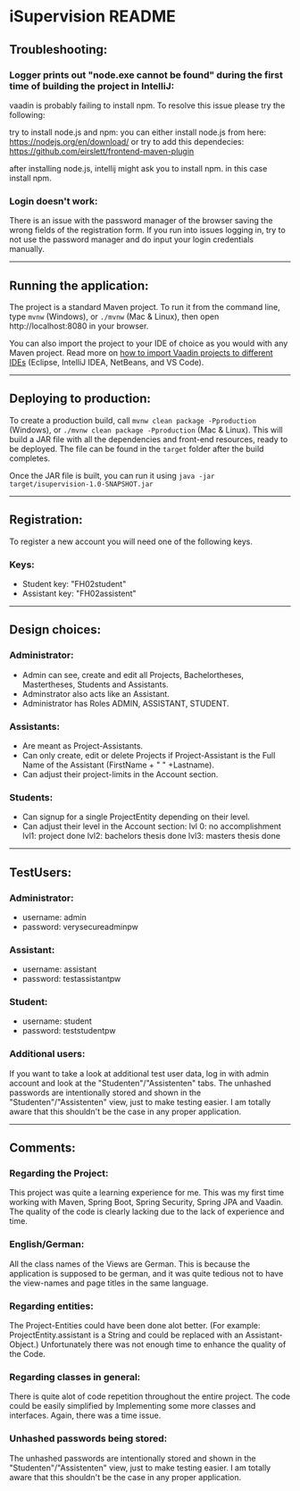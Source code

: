 # iSupervision README

## Troubleshooting:

### Logger prints out "node.exe cannot be found" during the first time of building the project in IntelliJ:
vaadin is probably failing to install npm. To resolve this issue please try the following:

try to install node.js and npm:
you can either install node.js from here: https://nodejs.org/en/download/
or try to add this dependecies: https://github.com/eirslett/frontend-maven-plugin

after installing node.js, intellij might ask you to install npm. in this case install npm.

### Login doesn't work:
There is an issue with the password manager of the browser saving the wrong fields of the registration form. If you run into issues logging in, try to not use the password manager and do input your login credentials manually.
***

## Running the application:

The project is a standard Maven project. To run it from the command line,
type `mvnw` (Windows), or `./mvnw` (Mac & Linux), then open
http://localhost:8080 in your browser.

You can also import the project to your IDE of choice as you would with any
Maven project. Read more on [how to import Vaadin projects to different 
IDEs](https://vaadin.com/docs/latest/flow/guide/step-by-step/importing) (Eclipse, IntelliJ IDEA, NetBeans, and VS Code).
***
## Deploying to production:

To create a production build, call `mvnw clean package -Pproduction` (Windows),
or `./mvnw clean package -Pproduction` (Mac & Linux).
This will build a JAR file with all the dependencies and front-end resources,
ready to be deployed. The file can be found in the `target` folder after the build completes.

Once the JAR file is built, you can run it using
`java -jar target/isupervision-1.0-SNAPSHOT.jar`
***
## Registration:
To register a new account you will need one of the following keys.
### Keys:
- Student key: "FH02student"
- Assistant key: "FH02assistent"

***

## Design choices:

### Administrator:
- Admin can see, create and edit all Projects, Bachelortheses, Mastertheses, Students and Assistants.
- Adminstrator also acts like an Assistant.
- Administrator has Roles ADMIN, ASSISTANT, STUDENT.

### Assistants:
- Are meant as Project-Assistants.
- Can only create, edit or delete Projects if Project-Assistant is the Full Name of the Assistant (FirstName + " " +Lastname).
- Can adjust their project-limits in the Account section.

### Students:
- Can signup for a single ProjectEntity depending on their level.
- Can adjust their level in the Account section:
lvl 0: no accomplishment
lvl1: project done
lvl2: bachelors thesis done
lvl3: masters thesis done

***
## TestUsers:
### Administrator:
- username: admin
- password: verysecureadminpw
### Assistant:
- username: assistant
- password: testassistantpw
### Student:
- username: student
- password: teststudentpw
### Additional users:
If you want to take a look at additional test user data, log in with admin account and look at the "Studenten"/"Assistenten" tabs.
The unhashed passwords are intentionally stored and shown in the "Studenten"/"Assistenten" view, just to make testing easier.
I am totally aware that this shouldn't be the case in any proper application.
***
## Comments:

### Regarding the Project:
This project was quite a learning experience for me. This was my first time working with Maven, Spring Boot, Spring Security, Spring JPA and Vaadin. The quality of the code is clearly lacking due to the lack of experience and time.

### English/German:
All the class names of the Views are German. This is because the application is supposed to be german, and it was quite tedious not to have the view-names and page titles in the same language.

### Regarding entities:
The Project-Entities could have been done alot better. (For example: ProjectEntity.assistant is a String and could be replaced with an Assistant-Object.) Unfortunately there was not enough time to enhance the quality of the Code.

### Regarding classes in general:
There is quite alot of code repetition throughout the entire project. The code could be easily simplified by Implementing some more classes and interfaces. Again, there was a time issue.

### Unhashed passwords being stored:
The unhashed passwords are intentionally stored and shown in the "Studenten"/"Assistenten" view, just to make testing easier.
I am totally aware that this shouldn't be the case in any proper application.